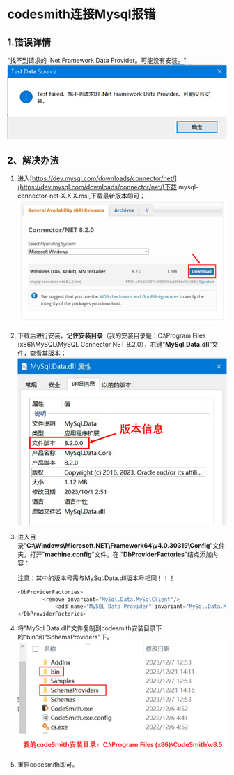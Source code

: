# codesmith连接Mysql报错

## 1.错误详情

“找不到请求的 .Net Framework Data Provider。可能没有安装。"
![详情](pics\报错详情.png)

## 2、解决办法

1. 进入[https://dev.mysql.com/downloads/connector/net/](https://dev.mysql.com/downloads/connector/net/)下载 mysql-connector-net-X.X.X.msi,下载最新版本即可；
![下载](pics\下载.png)

2. 下载后进行安装，**记住安装目录**（我的安装目录是：C:\Program Files (x86)\MySQL\MySQL Connector NET 8.2.0），右键"**MySql.Data.dll**"文件，查看其版本；
![版本信息](pics\版本信息.png)

3. 进入目录"**C:\Windows\Microsoft.NET\Framework64\v4.0.30319\Config**"文件夹，打开"**machine.config**"文件，在
"**DbProviderFactories**"结点添加内容：

    注意：其中的版本号需与MySql.Data.dll版本号相同！！！

    ```python
    <DbProviderFactories>
            <remove invariant="MySql.Data.MySqlClient"/>
                <add name="MySQL Data Provider" invariant="MySql.Data.MySqlClient" description=".Net Framework Data Provider for MySQL" type="MySql.Data.MySqlClient.MySqlClientFactory, MySql.Data, Version=8.2.0.0, Culture=neutral, PublicKeyToken=c5687fc88969c44d"/>
    </DbProviderFactories>
    ```

4. 将”MySql.Data.dll"文件复制到codesmith安装目录下的"bin"和"SchemaProviders"下。
![复制](pics\复制.png)

5. 重启codesmith即可。
